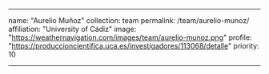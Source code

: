 ---

name: "Aurelio Muñoz"
collection: team
permalink: /team/aurelio-munoz/
affiliation: "University of Cádiz"
image: "https://weathernavigation.com/images/team/aurelio-munoz.png"
profile: "https://produccioncientifica.uca.es/investigadores/113068/detalle"
priority: 10

---